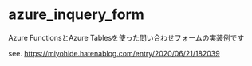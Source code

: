 # azure_inquery_form
Azure FunctionsとAzure Tablesを使った問い合わせフォームの実装例です

see. https://miyohide.hatenablog.com/entry/2020/06/21/182039
